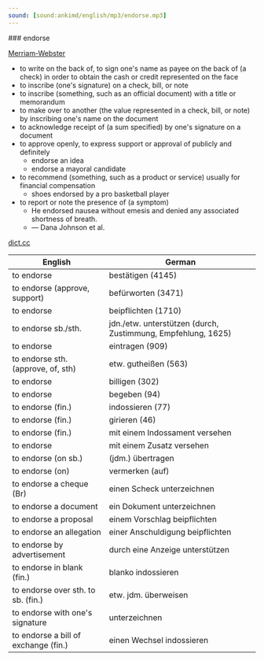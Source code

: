 ```yaml
---
sound: [sound:ankimd/english/mp3/endorse.mp3]
---
```


\### endorse

[Merriam-Webster](https://www.merriam-webster.com/dictionary/endorse)

- to write on the back of, to sign one's name as payee on the back of (a check) in order to obtain the cash or credit represented on the face
- to inscribe (one's signature) on a check, bill, or note
- to inscribe (something, such as an official document) with a title or memorandum
- to make over to another (the value represented in a check, bill, or note) by inscribing one's name on the document
- to acknowledge receipt of (a sum specified) by one's signature on a document
- to approve openly, to express support or approval of publicly and definitely
    - endorse an idea
    - endorse a mayoral candidate
- to recommend (something, such as a product or service) usually for financial compensation
    - shoes endorsed by a pro basketball player
- to report or note the presence of (a symptom)
    - He endorsed nausea without emesis and denied any associated shortness of breath.
    - — Dana Johnson et al.

[dict.cc](https://www.dict.cc/endorse)

| English        | German       |
| -------------- | ------------ |
| to endorse | bestätigen (4145) |
| to endorse (approve, support) | befürworten (3471) |
| to endorse | beipflichten (1710) |
| to endorse sb./sth. | jdn./etw. unterstützen (durch, Zustimmung, Empfehlung, 1625) |
| to endorse | eintragen (909) |
| to endorse sth. (approve, of, sth) | etw. gutheißen (563) |
| to endorse | billigen (302) |
| to endorse | begeben (94) |
| to endorse (fin.) | indossieren (77) |
| to endorse (fin.) | girieren (46) |
| to endorse (fin.) | mit einem Indossament versehen |
| to endorse | mit einem Zusatz versehen |
| to endorse (on sb.) | (jdm.) übertragen |
| to endorse (on) | vermerken (auf) |
| to endorse a cheque (Br) | einen Scheck unterzeichnen |
| to endorse a document | ein Dokument unterzeichnen |
| to endorse a proposal | einem Vorschlag beipflichten |
| to endorse an allegation | einer Anschuldigung beipflichten |
| to endorse by advertisement | durch eine Anzeige unterstützen |
| to endorse in blank (fin.) | blanko indossieren |
| to endorse over sth. to sb. (fin.) | etw. jdm. überweisen |
| to endorse with one's signature | unterzeichnen |
| to endorse a bill of exchange (fin.) | einen Wechsel indossieren |
